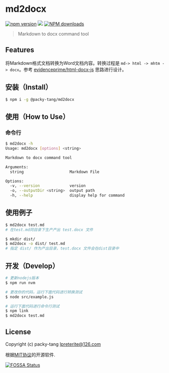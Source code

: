 # md2docx


[![npm version](https://img.shields.io/npm/v/@packy-tang/md2docx.svg)](https://www.npmjs.com/package/@packy-tang/md2docx)
![](https://img.shields.io/node/v/@packy-tang/md2docx)
[![NPM downloads](http://img.shields.io/npm/dm/@packy-tang/md2docx.svg)](https://www.npmjs.com/package/@packy-tang/md2docx)

> Markdown to docx command tool

## Features

将Markdown格式文档转换为Word文档内容。转换过程是 `md-> html -> mhtm -> docx`。参考 [evidenceprime/html-docx-js](https://github.com/evidenceprime/html-docx-js) 思路进行设计。

## 安装（Install）

```sh
$ npm i -g @packy-tang/md2docx
```

## 使用（How to Use）

### 命令行

```sh
$ md2docx -h
Usage: md2docx [options] <string>

Markdown to docx command tool

Arguments:
  string                    Markdown File

Options:
  -v, --version             version
  -o, --outputDir <string>  output path
  -h, --help                display help for command
```

## 使用例子

```sh
$ md2docx test.md
# 在test.md同目录下生产产出 test.docx 文件

$ mkdir dist/
$ md2docx -o dist/ test.md
# 指定 dist/ 作为产出目录，test.docx 文件会在dist目录中
```

## 开发（Develop）

```sh
# 更新nodejs版本
$ npm run nvm

# 更改你的代码，运行下面代码进行转换测试
$ node src/example.js

# 运行下面代码进行命令行测试
$ npm link
$ md2docx test.md
```

## License

Copyright (c) packy-tang [<lpreterite@126.com>](https://github.com/lpreterite)

根据[MIT协议](./LICENSE)的开源软件.

[![FOSSA Status](https://app.fossa.com/api/projects/git%2Bgithub.com%2Flpreterite%2Fmd2docx.svg?type=large)](https://app.fossa.com/projects/git%2Bgithub.com%2Flpreterite%2Fmd2docx?ref=badge_large)

